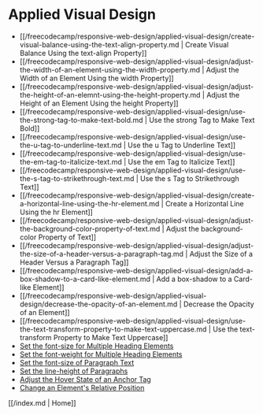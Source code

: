 # Applied Visual Design

* [[/freecodecamp/responsive-web-design/applied-visual-design/create-visual-balance-using-the-text-align-property.md | Create Visual Balance Using the text-align Property]]
* [[/freecodecamp/responsive-web-design/applied-visual-design/adjust-the-width-of-an-element-using-the-width-property.md | Adjust the Width of an Element Using the width Property]]
* [[/freecodecamp/responsive-web-design/applied-visual-design/adjust-the-height-of-an-elemnt-using-the-height-property.md | Adjust the Height of an Element Using the height Property]]
* [[/freecodecamp/responsive-web-design/applied-visual-design/use-the-strong-tag-to-make-text-bold.md | Use the strong Tag to Make Text Bold]]
* [[/freecodecamp/responsive-web-design/applied-visual-design/use-the-u-tag-to-underline-text.md | Use the u Tag to Underline Text]]
* [[/freecodecamp/responsive-web-design/applied-visual-design/use-the-em-tag-to-italicize-text.md | Use the em Tag to Italicize Text]]
* [[/freecodecamp/responsive-web-design/applied-visual-design/use-the-s-tag-to-strikethrough-text.md | Use the s Tag to Strikethrough Text]]
* [[/freecodecamp/responsive-web-design/applied-visual-design/create-a-horizontal-line-using-the-hr-element.md | Create a Horizontal Line Using the hr Element]]
* [[/freecodecamp/responsive-web-design/applied-visual-design/adjust-the-background-color-property-of-text.md | Adjust the background-color Property of Text]]
* [[/freecodecamp/responsive-web-design/applied-visual-design/adjust-the-size-of-a-header-versus-a-paragraph-tag.md | Adjust the Size of a Header Versus a Paragraph Tag]]
* [[/freecodecamp/responsive-web-design/applied-visual-design/add-a-box-shadow-to-a-card-like-element.md | Add a box-shadow to a Card-like Element]]
* [[/freecodecamp/responsive-web-design/applied-visual-design/decrease-the-opacity-of-an-element.md | Decrease the Opacity of an Element]]
* [[/freecodecamp/responsive-web-design/applied-visual-design/use-the-text-transform-property-to-make-text-uppercase.md | Use the text-transform Property to Make Text Uppercase]]
* [Set the font-size for Multiple Heading Elements](applied-visual-design/set-the-font-size-for-multiple-heading-element.md)
* [Set the font-weight for Multiple Heading Elements](applied-visual-design/set-the-font-weight-for-multiple-heading-elements.md)
* [Set the font-size of Paragraph Text](applied-visual-design/set-the-font-size-of-paragraph-text.md)
* [Set the line-height of Paragraphs](applied-visual-design/set-the-line-height-of-paragraphs.md)
* [Adjust the Hover State of an Anchor Tag](applied-visual-design/adjust-the-hover-state-of-an-anchor-tag.md)
* [Change an Element's Relative Position](applied-visual-design/change-an-elements-relative-position.md)


[[/index.md | Home]]
